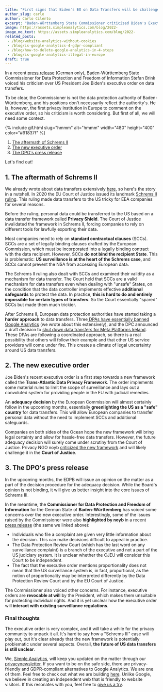 ```yaml
---
title: "First signs that Biden's EO on Data Transfers will be challenged"
author_slug: carlo
author: Carlo Cilento
excerpt: "Baden-Württemberg State Commissioner criticized Biden's Exectuve Order on Data Tranfers. Thereby implicating that a deal between the EU and US is still far away"
image: https://assets.simpleanalytics.com/blog/2022-
image_no_text: https://assets.simpleanalytics.com/blog/2022-
related_posts:
 - /blog/website-analytics-without-cookies
 - /blog/is-google-analytics-4-gdpr-compliant
 - /blog/how-to-delete-google-analytics-in-4-steps
 - /blog/is-google-analytics-illegal-in-europe
draft: true
---
```


In a recent [press release](https://www.baden-wuerttemberg.datenschutz.de/usa-eu-datentransfer-durchfuehrungsverordnung-us-praesident/) (German only), Baden-Württemberg State Commissioner for Data Protection and Freedom of Information Stefan Brink voiced his criticism over US President Joe Biden's executive order on data transfers.

To be clear, the Commissioner is not the data protection authority of Baden-Württemberg, and his positions don't necessarily reflect the authority's. He is, however, the first privacy institution in Europe to comment on the executive order, so his criticism is worth considering. But first of all, we will need some context.

{% include gif.html slug="hmmm" alt="hmmm" width="480" height="400" color="#91837f" %}

1. [The aftermath of Schrems II](#1-the-aftermath-of-schrems-ii)
2. [The new executive order](#2-the-new-executive-order)
3. [The DPO's press release](#3-the-dpos-press-release)

Let's find out!

## 1. The aftermath of Schrems II

We already wrote about data transfers extensively [here](https://www.simpleanalytics.com/blog/how-to-move-forward-with-data-transfers-between-the-eu-us), so here's the story in a nutshell. In 2020 the EU Court of Justice issued its landmark [Schrems II ruling](https://gdprhub.eu/index.php?title=CJEU_-_C-311/18_-_Schrems_II). This ruling made data transfers to the US tricky for EEA companies for several reasons.

Before the ruling, personal data could be transferred to the US based on a data transfer framework called **Privacy Shield**. The Court of Justice invalidated the framework in Schrems II, forcing companies to rely on different tools for lawfully exporting their data.

Most companies need to rely on **standard contractual clauses** (SCCs). SCCs are a set of legally binding clauses drafted by the European Commission, which must be incorporated into a legally binding contract with the data recipient. However, SCCs **do not bind the recipient State**. This is problematic: **US surveillance is at the heart of the Schrems case**, and SCCs cannot prevent the NSA from accessing European data.

The Schrems II ruling also dealt with SCCs and examined their validity as a mechanism for data transfer. The Court held that SCCs are a valid mechanism for data transfers even when dealing with "unsafe" States, on the condition that  the data controller implements effective **additional safeguards** to protect the data. In practice, **this is hard to do and entirely impossible for certain types of transfers**. So the Court essentially "spared" SCCs but made them much trickier.

After Schrems II, European data protection authorities have started taking a **harder approach** to data transfers. Three[ DPAs have essentially banned Google Analytics](https://www.simpleanalytics.com/blog/is-google-analytics-illegal-in-europe) (we wrote about this extensively), and the DPC announced a draft decision to [shut down data transfers for Meta Platforms Ireland](https://iapp.org/news/a/irish-dpc-files-draft-order-to-halt-metas-data-transfers-to-us/). These DPAs are following a coordinated approach, so there is a real possibility that others will follow their example and that other US service providers will come under fire. This creates a climate of legal uncertainty around US data transfers.

## 2. The new executive order

Joe Biden's recent executive order is a first step towards a new framework called the **Trans-Atlantic Data Privacy Framework**. The order implements some material rules to limit the scope of surveillance and lays out a convoluted system for providing people in the EU with judicial remedies.

An **adequacy decision** by the European Commission will almost certainly follow in the upcoming months, essentially **greenlighting the US as a "safe" country** for data transfers. This will allow European companies to transfer personal data without the need to implement SCCs and additional safeguards.

Companies on both sides of the Ocean hope the new framework will bring legal certainty and allow for hassle-free data transfers. However, the future adequacy decision will surely come under scrutiny from the Court of Justice. Privacy NGO noyb [criticized the new framework](https://noyb.eu/en/new-us-executive-order-unlikely-satisfy-eu-law) and will likely challenge it in the **Court of Justice**.

## 3. The DPO's press release

In the upcoming months, the EDPB will issue an opinion on the matter as a part of the decision procedure for the adequacy decision. While the Board's opinion is not binding, it will give us better insight into the core issues of Schrems III.

In the meantime, the **Commissioner for Data Protection and Freedom of Information** for the German State of **Baden-Württemberg** has voiced some concerns over the new executive order. Interestingly, some of the issues raised by the Commissioner were also **highlighted by noyb** in a recent [press release](https://noyb.eu/en/new-us-executive-order-unlikely-satisfy-eu-law) (the same we linked above):

-   Individuals who file a complaint are given very little information about the decision. This can make decisions difficult to appeal in practice.
-   The Data Protection Review Court (which has the last word on any surveillance complaint) is a branch of the executive and not a part of the US judiciary system. It is unclear whether the CJEU will consider this Court to be independent.
-   The fact that the executive order mentions proportionality does not mean that the US surveillance system is, in fact, proportional, as the notion of proportionality may be interpreted differently by the Data Protection Review Court and by the EU Court of Justice.

The Commissioner also voiced other concerns. For instance, executive orders are **revocable at will** by the President, which makes them unsuitable for protecting individual rights. And it is yet unclear how the executive order will **interact with existing surveillance regulations**.

### Final thoughts

The executive order is very complex, and it will take a while for the privacy community to unpack it all. It's hard to say how a "Schrems III" case will play out, but it's clear already that the new framework is potentially problematic under several aspects. Overall, **the future of US data transfers is still unclear**.

We, [Simple Analytics](https://www.simpleanalytics.com/), will keep you updated on the matter through our [privacynewsletter](https://theprivacynewsletter.com/). If you want to be on the safe side, there are privacy-friendly and GDPR-compliant alternatives to Google Analytics. We are one of them. Feel free to check out what we are building [here](https://simpleanalytics.com/simpleanalytics.com). Unlike Google, we believe in creating an independent web that is friendly to website visitors. If this resonates with you, feel free to [give us a try](https://simpleanalytics.com/welcome).

